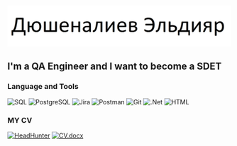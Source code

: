 [![Header](https://github.com/scardes/scardes/blob/main/assets/header.png)](https://github.com/scardes)

## I'm a QA Engineer and I want to become a SDET

### Language and Tools
![SQL](https://img.shields.io/badge/-SQL-informational?style=for-the-badge&logo=mysql&logoColor=F8C52C)
![PostgreSQL](https://img.shields.io/badge/-PostgreSQL-informational?style=for-the-badge&logo=PostgreSQL&logoColor=F8C52C)
![Jira](https://img.shields.io/badge/-Jira-informational?style=for-the-badge&logo=jira&logoColor=F8C52C)
![Postman](https://img.shields.io/badge/-Postman-informational?style=for-the-badge&logo=postman)
![Git](https://img.shields.io/badge/-Git-informational?style=for-the-badge&logo=git)
![.Net](https://img.shields.io/badge/-Framework-informational?style=for-the-badge&logo=.net&logoColor=E5D3FF)
![HTML](https://img.shields.io/badge/-HTML-informational?style=for-the-badge&logo=HTML)

  ### MY CV
[![HeadHunter](https://img.shields.io/badge/-HeadHunter-informational?style=for-the-badge&logo=headhunter&logoColor=27A0D9)](https://headhunter.kg/resume/1a5c972eff057cd9e20039ed1f5455675a5672)
[![CV.docx](https://img.shields.io/badge/-CV.docx-informational?style=for-the-badge&logo=headhunter&logoColor=27A0D9)](https://docs.google.com/document/d/1PTlP2eS50elD8uoUtMnscrIWFC97bTQ9)
